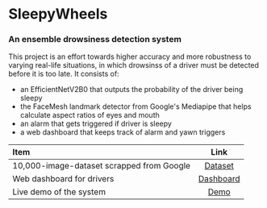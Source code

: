 # SleepyWheels
### An ensemble drowsiness detection system

This project is an effort towards higher accuracy and more robustness to varying real-life situations, in which drowsinss of a driver must be detected before it is too late. It consists of:
* an EfficientNetV2B0 that outputs the probability of the driver being sleepy
* the FaceMesh landmark detector from Google's Mediapipe that helps calculate aspect ratios of eyes and mouth
* an alarm that gets triggered if driver is sleepy
* a web dashboard that keeps track of alarm and yawn triggers

| Item | Link |
| :------- | :-------: |
| 10,000-image-dataset scrapped from Google | [Dataset](https://drive.google.com/drive/folders/1bhrgY8RcUFuD675oxcSLJkmtxY3Wxfg9?usp=sharing) |
| Web dashboard for drivers | [Dashboard](https://webtech-lab-jominjose.000webhostapp.com/sleepywheels/dashboard.php) |
| Live demo of the system | [Demo](https://www.youtube.com/watch?v=KaCROQi2XRs) |
